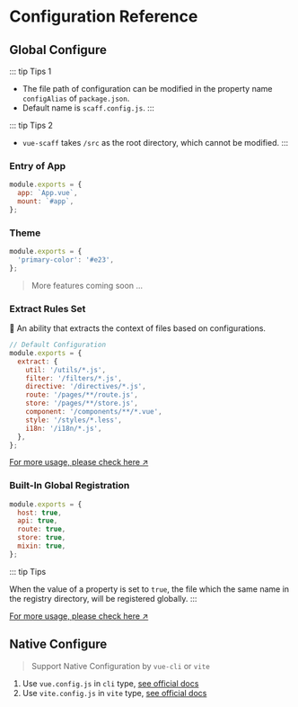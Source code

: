 # Configuration Reference

## Global Configure

::: tip Tips 1

- The file path of configuration can be modified in the property name `configAlias` of `package.json`.
- Default name is `scaff.config.js`.
  :::

::: tip Tips 2

- `vue-scaff` takes `/src` as the root directory, which cannot be modified.
  :::

### Entry of App

```js
module.exports = {
  app: `App.vue`,
  mount: `#app`,
};
```

### Theme

```js
module.exports = {
  'primary-color': '#e23',
};
```

> More features coming soon ...

### Extract Rules Set

💯 An ability that extracts the context of files based on configurations.

```js
// Default Configuration
module.exports = {
  extract: {
    util: '/utils/*.js',
    filter: '/filters/*.js',
    directive: '/directives/*.js',
    route: '/pages/**/route.js',
    store: '/pages/**/store.js',
    component: '/components/**/*.vue',
    style: '/styles/*.less',
    i18n: '/i18n/*.js',
  },
};
```

[For more usage, please check here ↗︎](/development.md#use-of-extract)

### Built-In Global Registration

```js
module.exports = {
  host: true,
  api: true,
  route: true,
  store: true,
  mixin: true,
};
```

::: tip Tips

When the value of a property is set to `true`, the file which the same name in the registry directory, will be registered globally.
:::

[For more usage, please check here ↗︎](/development.md)

## Native Configure

> Support Native Configuration by `vue-cli` or `vite`

1. Use `vue.config.js` in `cli` type, [see official docs](https://cli.vuejs.org/)
2. Use `vite.config.js` in `vite` type, [see official docs](https://vitejs.dev/)
